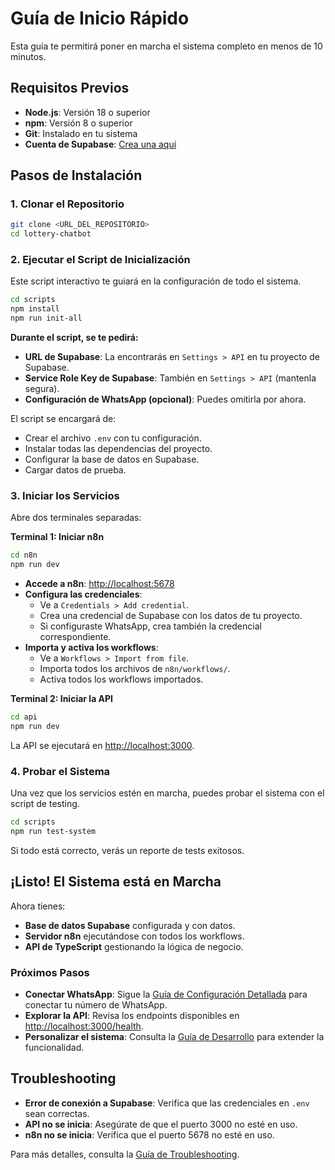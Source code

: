 # Guía de Inicio Rápido

Esta guía te permitirá poner en marcha el sistema completo en menos de 10 minutos.

## Requisitos Previos

- **Node.js**: Versión 18 o superior
- **npm**: Versión 8 o superior
- **Git**: Instalado en tu sistema
- **Cuenta de Supabase**: [Crea una aquí](https://supabase.com/)

## Pasos de Instalación

### 1. Clonar el Repositorio

```bash
git clone <URL_DEL_REPOSITORIO>
cd lottery-chatbot
```

### 2. Ejecutar el Script de Inicialización

Este script interactivo te guiará en la configuración de todo el sistema.

```bash
cd scripts
npm install
npm run init-all
```

**Durante el script, se te pedirá:**

- **URL de Supabase**: La encontrarás en `Settings > API` en tu proyecto de Supabase.
- **Service Role Key de Supabase**: También en `Settings > API` (mantenla segura).
- **Configuración de WhatsApp (opcional)**: Puedes omitirla por ahora.

El script se encargará de:

- Crear el archivo `.env` con tu configuración.
- Instalar todas las dependencias del proyecto.
- Configurar la base de datos en Supabase.
- Cargar datos de prueba.

### 3. Iniciar los Servicios

Abre dos terminales separadas:

**Terminal 1: Iniciar n8n**

```bash
cd n8n
npm run dev
```

- **Accede a n8n**: [http://localhost:5678](http://localhost:5678)
- **Configura las credenciales**: 
  - Ve a `Credentials > Add credential`.
  - Crea una credencial de Supabase con los datos de tu proyecto.
  - Si configuraste WhatsApp, crea también la credencial correspondiente.
- **Importa y activa los workflows**: 
  - Ve a `Workflows > Import from file`.
  - Importa todos los archivos de `n8n/workflows/`.
  - Activa todos los workflows importados.

**Terminal 2: Iniciar la API**

```bash
cd api
npm run dev
```

La API se ejecutará en [http://localhost:3000](http://localhost:3000).

### 4. Probar el Sistema

Una vez que los servicios estén en marcha, puedes probar el sistema con el script de testing.

```bash
cd scripts
npm run test-system
```

Si todo está correcto, verás un reporte de tests exitosos.

## ¡Listo! El Sistema está en Marcha

Ahora tienes:

- **Base de datos Supabase** configurada y con datos.
- **Servidor n8n** ejecutándose con todos los workflows.
- **API de TypeScript** gestionando la lógica de negocio.

### Próximos Pasos

- **Conectar WhatsApp**: Sigue la [Guía de Configuración Detallada](./03_configuration.md#conectar-whatsapp) para conectar tu número de WhatsApp.
- **Explorar la API**: Revisa los endpoints disponibles en [http://localhost:3000/health](http://localhost:3000/health).
- **Personalizar el sistema**: Consulta la [Guía de Desarrollo](./06_development.md) para extender la funcionalidad.

## Troubleshooting

- **Error de conexión a Supabase**: Verifica que las credenciales en `.env` sean correctas.
- **API no se inicia**: Asegúrate de que el puerto 3000 no esté en uso.
- **n8n no se inicia**: Verifica que el puerto 5678 no esté en uso.

Para más detalles, consulta la [Guía de Troubleshooting](./07_troubleshooting.md).


